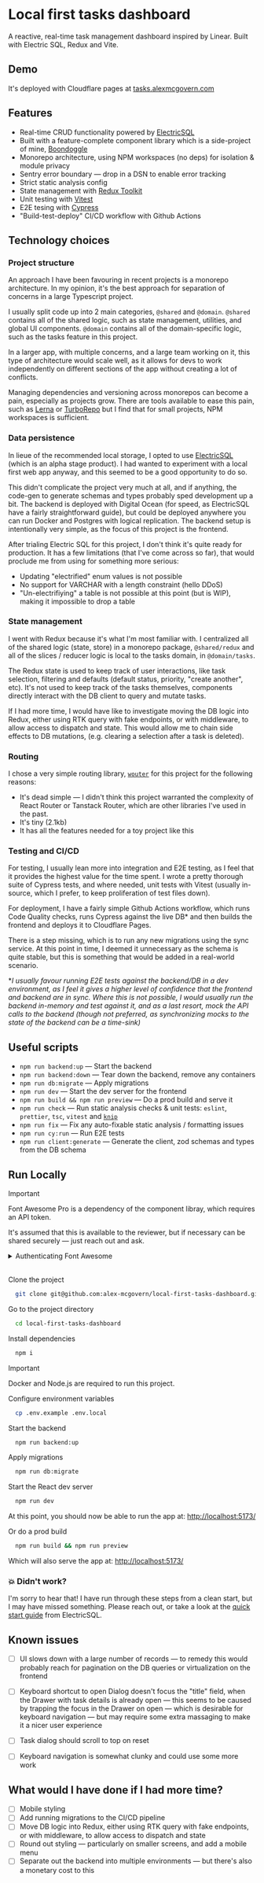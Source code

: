
# Local first tasks dashboard

A reactive, real-time task management dashboard inspired by Linear. Built with Electric SQL, Redux and Vite.

## Demo

It's deployed with Cloudflare pages at [tasks.alexmcgovern.com](https://tasks.alexmcgovern.com/)

## Features

- Real-time CRUD functionality powered by [ElectricSQL](https://electric-sql.com/)
- Built with a feature-complete component library which is a side-project of mine, [Boondoggle](https://boondoggle.design/)
- Monorepo architecture, using NPM workspaces (no deps) for isolation & module privacy 
- Sentry error boundary — drop in a DSN to enable error tracking
- Strict static analysis config
- State management with [Redux Toolkit](https://redux-toolkit.js.org/)
- Unit testing with [Vitest](https://vitest.dev/)
- E2E tesing with [Cypress](https://www.cypress.io/)
- "Build-test-deploy" CI/CD workflow with Github Actions

## Technology choices

### Project structure

An approach I have been favouring in recent projects is a monorepo architecture. In my opinion, it's the best approach for separation of concerns in a large Typescript project.

I usually split code up into 2 main categories, `@shared` and `@domain`. `@shared` contains all of the shared logic, such as state management, utilities, and global UI components. `@domain` contains all of the domain-specific logic, such as the tasks feature in this project.

In a larger app, with multiple concerns, and a large team working on it, this type of architecture would scale well, as it allows for devs to work independently on different sections of the app without creating a lot of conflicts.

Managing dependencies and versioning across monorepos can become a pain, especially as projects grow. There are tools available to ease this pain, such as [Lerna](https://lerna.js.org/) or [TurboRepo](https://turbo.build/repo) but I find that for small projects, NPM workspaces is sufficient.

### Data persistence

In lieue of the recommended local storage, I opted to use [ElectricSQL](https://electric-sql.com/) (which is an alpha stage product). I had wanted to experiment with a local first web app anyway, and this seemed to be a good opportunity to do so.

This didn't complicate the project very much at all, and if anything, the code-gen to generate schemas and types probably sped development up a bit. The backend is deployed with Digital Ocean (for speed, as ElectricSQL have a fairly straightforward guide), but could be deployed anywhere you can run Docker and Postgres with logical replication. The backend setup is intentionally very simple, as the focus of this project is the frontend.

After trialing Electric SQL for this project, I don't think it's quite ready for production. It has a few limitations (that I've come across so far), that would proclude me from using for something more serious:

- Updating "electrified" enum values is not possible
- No support for VARCHAR with a length constraint (hello DDoS)
- "Un-electrifiying" a table is not possible at this point (but is WIP), making it impossible to drop a table

### State management

I went with Redux because it's what I'm most familiar with. I centralized all of the shared logic (state, store) in a monorepo package, `@shared/redux` and all of the slices / reducer logic is local to the tasks domain, in `@domain/tasks`.

The Redux state is used to keep track of user interactions, like task selection, filtering and defaults (default status, priority, "create another", etc). It's not used to keep track of the tasks themselves, components directly interact with the DB client to query and mutate tasks.

If I had more time, I would have like to investigate moving the DB logic into Redux, either using RTK query with fake endpoints, or with middleware, to allow access to dispatch and state. This would allow me to chain side effects to DB mutations, (e.g. clearing a selection after a task is deleted).

### Routing

I chose a very simple routing library, [`wouter`](https://github.com/molefrog/wouter) for this project for the following reasons:
- It's dead simple — I didn't think this project warranted the complexity of React Router or Tanstack Router, which are other libraries I've used in the past.
- It's tiny (2.1kb)
- It has all the features needed for a toy project like this

### Testing and CI/CD

For testing, I usually lean more into integration and E2E testing, as I feel that it provides the highest value for the time spent. I wrote a pretty thorough suite of Cypress tests, and where needed, unit tests with Vitest (usually in-source, which I prefer, to keep proliferation of test files down).

For deployment, I have a fairly simple Github Actions workflow, which runs Code Quality checks, runs Cypress against the live DB* and then builds the frontend and deploys it to Cloudflare Pages.

There is a step missing, which is to run any new migrations using the sync service. At this point in time, I deemed it unnecessary as the schema is quite stable, but this is something that would be added in a real-world scenario.

**I usually favour running E2E tests against the backend/DB in a dev environment, as I feel it gives a higher level of confidence that the frontend and backend are in sync. Where this is not possible, I would usually run the backend in-memory and test against it, and as a last resort, mock the API calls to the backend (though not preferred, as synchronizing mocks to the state of the backend can be a time-sink)*

## Useful scripts

- `npm run backend:up` — Start the backend
- `npm run backend:down` — Tear down the backend, remove any containers
- `npm run db:migrate` — Apply migrations
- `npm run dev` — Start the dev server for the frontend
- `npm run build && npm run preview` — Do a prod build and serve it
- `npm run check` — Run static analysis checks & unit tests: `eslint`, `prettier`, `tsc`, `vitest` and [`knip`](https://knip.dev/)
- `npm run fix` — Fix any auto-fixable static analysis / formatting issues
- `npm run cy:run` — Run E2E tests
- `npm run client:generate` — Generate the client, zod schemas and types from the DB schema

## Run Locally

> [!IMPORTANT]  
> Font Awesome Pro is a dependency of the component libray, which requires an API token.
> 
> It's assumed that this is available to the reviewer, but if necessary can be shared securely — just reach out and ask.

<details>
<summary>Authenticating Font Awesome</strong></summary>
<br />
In order to install FontAwesome icon library, you will to export a `FONTAWESOME_TOKEN`
global environment variable on your machine.

Once you've obtained this token, (assuming you're using `zsh`, the default shell on Mac
OS) you can export it like so:

1. Open your `.zshrc` for editing using your preferred method, e.g. by running:

    ```shell
    open ~/.zshrc
    ```

2. Add this line: (substituting in your token)

    ```shell
    export FONTAWESOME_TOKEN={TOKEN}
    ```

3. once saved, you can source your updated `.zshrc` by running:

    ```shell
    source ~/.zshrc
    ```

---

_Then proceed with installation..._
</details>

<br />

Clone the project

```bash
  git clone git@github.com:alex-mcgovern/local-first-tasks-dashboard.git
```

Go to the project directory

```bash
  cd local-first-tasks-dashboard
```

Install dependencies

```bash
  npm i
```

> [!IMPORTANT]  
> Docker and Node.js are required to run this project.

Configure environment variables

```bash
  cp .env.example .env.local
```

Start the backend

```bash
  npm run backend:up
```

Apply migrations
  
```bash
  npm run db:migrate
```

Start the React dev server

```bash
  npm run dev
```

At this point, you should now be able to run the app at: [http://localhost:5173/](http://localhost:5173/)


Or do a prod build

```bash
  npm run build && npm run preview
```

Which will also serve the app at: [http://localhost:5173/](http://localhost:5173/)

### 💥 Didn't work?

I'm sorry to hear that! I have run through these steps from a clean start, but I may have missed something. Please reach out, or take a look at the [quick start guide](https://electric-sql.com/docs/quickstart) from ElectricSQL.

## Known issues

- [ ] UI slows down with a large number of records — to remedy this would probably reach for pagination on the DB queries or virtualization on the frontend
- [ ] Keyboard shortcut to open Dialog doesn't focus the "title" field, when the Drawer with task details is already open — this seems to be caused by trapping the focus in the Drawer on open — which is desirable for keyboard navigation — but may require some extra massaging to make it a nicer user experience
- [ ] Task dialog should scroll to top on reset
- [ ] Keyboard navigation is somewhat clunky and could use some more work


## What would I have done if I had more time?

- [ ] Mobile styling
- [ ] Add running migrations to the CI/CD pipeline
- [ ] Move DB logic into Redux, either using RTK query with fake endpoints, or with middleware, to allow access to dispatch and state
- [ ] Round out styling — particularly on smaller screens, and add a mobile menu
- [ ] Separate out the backend into multiple environments — but there's also a monetary cost to this
